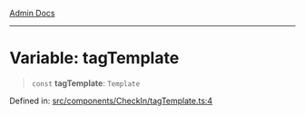 [Admin Docs](/)

***

# Variable: tagTemplate

> `const` **tagTemplate**: `Template`

Defined in: [src/components/CheckIn/tagTemplate.ts:4](https://github.com/Aad1tya27/talawa-admin/blob/dd4a08e622d0fa38bcf9758a530e8cdf917dbac8/src/components/CheckIn/tagTemplate.ts#L4)
